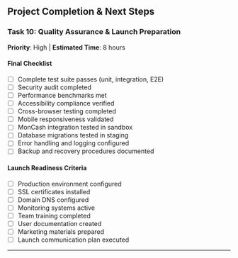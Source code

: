 ## Project Completion & Next Steps

### Task 10: Quality Assurance & Launch Preparation
**Priority**: High | **Estimated Time**: 8 hours

#### Final Checklist
- [ ] Complete test suite passes (unit, integration, E2E)
- [ ] Security audit completed
- [ ] Performance benchmarks met
- [ ] Accessibility compliance verified
- [ ] Cross-browser testing completed
- [ ] Mobile responsiveness validated
- [ ] MonCash integration tested in sandbox
- [ ] Database migrations tested in staging
- [ ] Error handling and logging configured
- [ ] Backup and recovery procedures documented

#### Launch Readiness Criteria
- [ ] Production environment configured
- [ ] SSL certificates installed
- [ ] Domain DNS configured
- [ ] Monitoring systems active
- [ ] Team training completed
- [ ] User documentation created
- [ ] Marketing materials prepared
- [ ] Launch communication plan executed

---